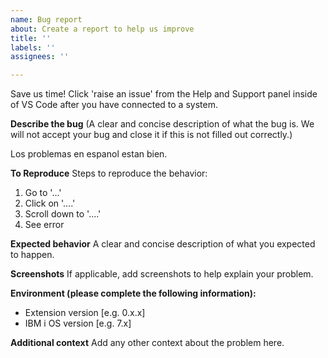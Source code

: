 ```yaml
---
name: Bug report
about: Create a report to help us improve
title: ''
labels: ''
assignees: ''

---
```


Save us time! Click 'raise an issue' from the Help and Support panel inside of VS Code after you have connected to a system.

**Describe the bug**
(A clear and concise description of what the bug is. We will not accept your bug and close it if this is not filled out correctly.)

Los problemas en espanol estan bien.

**To Reproduce**
Steps to reproduce the behavior:
1. Go to '...'
2. Click on '....'
3. Scroll down to '....'
4. See error

**Expected behavior**
A clear and concise description of what you expected to happen.

**Screenshots**
If applicable, add screenshots to help explain your problem.

**Environment (please complete the following information):**
 - Extension version [e.g. 0.x.x]
 - IBM i OS version [e.g. 7.x]

**Additional context**
Add any other context about the problem here.
